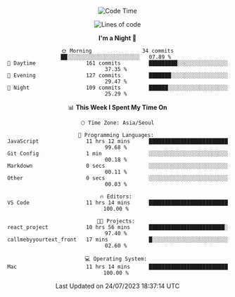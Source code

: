 <div align=center>
 
<!--START_SECTION:waka-->
![Code Time](http://img.shields.io/badge/Code%20Time-113%20hrs%2011%20mins-blue)

![Lines of code](https://img.shields.io/badge/From%20Hello%20World%20I%27ve%20Written-2.9%20million%20lines%20of%20code-blue)

**I'm a Night 🦉** 

```text
🌞 Morning                34 commits          ██░░░░░░░░░░░░░░░░░░░░░░░   07.89 % 
🌆 Daytime                161 commits         █████████░░░░░░░░░░░░░░░░   37.35 % 
🌃 Evening                127 commits         ███████░░░░░░░░░░░░░░░░░░   29.47 % 
🌙 Night                  109 commits         ██████░░░░░░░░░░░░░░░░░░░   25.29 % 
```


📊 **This Week I Spent My Time On** 

```text
🕑︎ Time Zone: Asia/Seoul

💬 Programming Languages: 
JavaScript               11 hrs 12 mins      █████████████████████████   99.68 % 
Git Config               1 min               ░░░░░░░░░░░░░░░░░░░░░░░░░   00.18 % 
Markdown                 0 secs              ░░░░░░░░░░░░░░░░░░░░░░░░░   00.11 % 
Other                    0 secs              ░░░░░░░░░░░░░░░░░░░░░░░░░   00.03 % 

🔥 Editors: 
VS Code                  11 hrs 14 mins      █████████████████████████   100.00 % 

🐱‍💻 Projects: 
react_project            10 hrs 56 mins      ████████████████████████░   97.40 % 
callmebyyourtext_front   17 mins             █░░░░░░░░░░░░░░░░░░░░░░░░   02.60 % 

💻 Operating System: 
Mac                      11 hrs 14 mins      █████████████████████████   100.00 % 
```


 Last Updated on 24/07/2023 18:37:14 UTC
<!--END_SECTION:waka-->
 </div>

